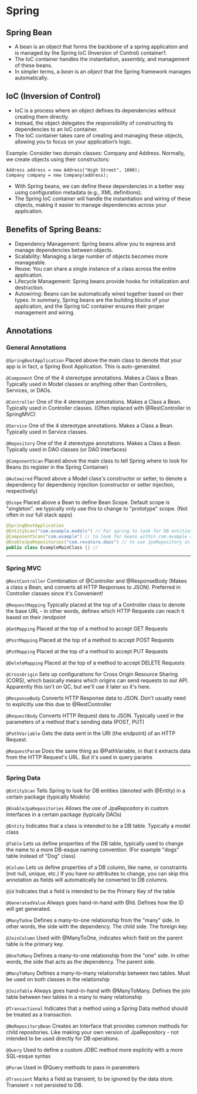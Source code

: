 # Spring

## Spring Bean
* A bean is an object that forms the backbone of a spring application and is managed by the Spring IoC (Inversion of Control) container1.
* The IoC container handles the instantiation, assembly, and management of these beans.
* In simpler terms, a _bean_ is an _object_ that the Spring framework manages automatically.

## IoC (Inversion of Control)
* IoC is a process where an object defines its dependencies without creating them directly.
* Instead, the object delegates the responsibility of constructing its dependencies to an IoC container.
* The IoC container takes care of creating and managing these objects, allowing you to focus on your application’s logic.

Example:
Consider two domain classes: Company and Address.
Normally, we create objects using their constructors:

```
Address address = new Address("High Street", 1000);
Company company = new Company(address);
```

* With Spring beans, we can define these dependencies in a better way using configuration metadata (e.g., XML <bean/> definitions).
* The Spring IoC container will handle the instantiation and wiring of these objects, making it easier to manage dependencies across your application.

## Benefits of Spring Beans:
* Dependency Management: Spring beans allow you to express and manage dependencies between objects.
* Scalability: Managing a large number of objects becomes more manageable.
* Reuse: You can share a single instance of a class across the entire application.
* Lifecycle Management: Spring beans provide hooks for initialization and destruction.
* Autowiring: Beans can be automatically wired together based on their types.
In summary, Spring beans are the building blocks of your application, and the Spring IoC container ensures their proper management and wiring. 


## Annotations

### General Annotations

`@SpringBootApplication` Placed above the main class to denote that your app is in fact, a Spring Boot Application. This is auto-generated.

`@Component` One of the 4 stereotype annotations. Makes a Class a Bean. Typically used in Model classes or anything other than Controllers, Services, or DAOs.


`@Controller` One of the 4 stereotype annotations. Makes a Class a Bean. Typically used in Controller classes. (Often replaced with @RestController in SpringMVC)

`@Service` One of the 4 stereotype annotations. Makes a Class a Bean. Typically used in Service classes.

`@Repository` One of the 4 stereotype annotations. Makes a Class a Bean. Typically used in DAO classes (or DAO Interfaces)



`@ComponentScan` Placed above the main class to tell Spring where to look for Beans (to register in the Spring Container)

`@Autowired` Placed above a Model class's constructor or setter, to denote a dependency for dependency injection (constructor or setter injection, respectively)

`@Scope` Placed above a Bean to define Bean Scope. Default scope is "singleton". we typically only use this to change to "prototype" scope. (Not often in our full stack apps)

```java
@SpringBootApplication
@EntityScan("com.example.models") // For spring to look for DB entities
@ComponentScan("com.example") // to look for beans within com.example and its subpackages
@EnableJpaRepositories("com.revature.daos") // to use JpaRepository in our DAOs
public class ExampleMainClass {} //  
```

---

### Spring MVC

`@RestController` Combination of @Controller and @ResponseBody (Makes a class a Bean, and converts all HTTP Responses to JSON). Preferred in Controller classes since it's Convenient!

`@RequestMapping` Typically placed at the top of a Controller class to denote the base URL - in other words, defines which HTTP Requests can reach it based on their /endpoint 

`@GetMapping` Placed at the top of a method to accept GET Requests

`@PostMapping` Placed at the top of a method to accept POST Requests

`@PutMapping` Placed at the top of a method to accept PUT Requests

`@DeleteMapping` Placed at the top of a method to accept DELETE Requests

`@CrossOrigin` Sets up configurations for Cross Origin Resource Sharing (CORS), which basically means which origins can send requests to our API. Apparently this isn't on QC, but we'll use it later so it's here.

`@ResponseBody` Converts HTTP Response data to JSON. Don't usually need to explicitly use this due to @RestController

`@RequestBody` Converts HTTP Request data to JSON. Typically used in the parameters of a method that's sending data (POST, PUT)
		
`@PathVariable` Gets the data sent in the URI (the endpoint) of an HTTP Request. 
		
`@RequestParam` Does the same thing as @PathVariable, in that it extracts data from the HTTP Request's URL. But it's used in query params

---

### Spring Data

`@EntityScan` Tells Spring to look for DB entities (denoted with @Entity) in a certain package (typically Models)

`@EnableJpaRepositories` Allows the use of JpaRepository in custom Interfaces in a certain package (typically DAOs)

`@Entity` Indicates that a class is intended to be a DB table. Typically a model class

`@Table` Lets us define properties of the DB table, typically used to change the name to a more DB-esque naming convention. (For example "dogs" table instead of "Dog" class)

`@Column` Lets us define properties of a DB column, like name, or constraints (not null, unique, etc.) If you have no attributes to change, you can skip this annotation as fields will automatically be converted to DB columns.

`@Id` Indicates that a field is intended to be the Primary Key of the table

`@GeneratedValue` Always goes hand-in-hand with @Id. Defines how the ID will get generated.

`@ManyToOne` Defines a many-to-one relationship from the "many" side. In other words, the side with the dependency. The child side. The foreign key.

`@JoinColumn` Used with @ManyToOne, indicates which field on the parent table is the primary key.

`@OneToMany` Defines a many-to-one relationship from the "one" side. In other words, the side that acts as the dependency. The parent side.

`@ManyToMany` Defines a many-to-many relationship between two tables. Must be used on both classes in the relationship

`@JoinTable` Always goes hand-in-hand with @ManyToMany. Defines the join table between two tables in a many to many relationship

`@Transactional` Indicates that a method using a Spring Data method should be treated as a transaction.

`@NoRepositoryBean`	Creates an Interface that provides common methods for child repositories. Like making your own version of JpaRepository - not intended to be used directly for DB operations.

`@Query` Used to define a custom JDBC method more explicity with a more SQL-esque syntax

`@Param` Used in @Query methods to pass in parameters

`@Transient` Marks a field as transient, to be ignored by the data store. Transient = not persisted to DB. 